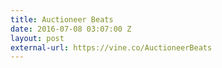 ```yaml
---
title: Auctioneer Beats
date: 2016-07-08 03:07:00 Z
layout: post
external-url: https://vine.co/AuctioneerBeats
---
```


